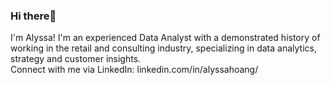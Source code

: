 ### Hi there👋
I'm Alyssa! I'm an experienced Data Analyst with a demonstrated history of working in the retail and consulting industry, specializing in data analytics, strategy and customer insights.  
Connect with me via LinkedIn: linkedin.com/in/alyssahoang/
